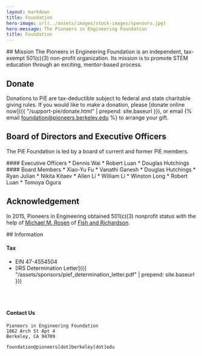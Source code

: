 ```yaml
---
layout: markdown
title: Foundation
hero-image: url(../assets/images/stock-images/sponsors.jpg)
hero-message: The Pioneers in Engineering Foundation
title: Foundation
---
```

<div class="col-md-7"> <!-- first colummn -->

<div markdown="1">
## Mission
The Pioneers in Engineering Foundation is an independent, tax-exempt 501(c)(3) non-profit organization. Its mission is to promote STEM education through an exciting, mentor-based process.

## Donate
Donations to PiE are tax-deductible subject to federal and state charitable giving rules. If you would like to make a donation, please [donate online now]({{ "/support-pie/donate.html" | prepend: site.baseurl }}), or email {% email foundation@pioneers.berkeley.edu %} to arrange your gift.

## Board of Directors and Executive Officers
The PiE Foundation is led by a board of current and former PiE members.

<div class="col-md-6">
<div markdown="1">
#### Executive Officers
* Dennis Wai
* Robert Luan
* Douglas Hutchings
</div>
</div>

<div class="col-md-6">
<div markdown="1">
#### Board Members
* Xiao-Yu Fu
* Vanathi Ganesh
* Douglas Hutchings
* Ryan Julian
* Nikita Kitaev
* Allen Li
* William Li
* Winston Long
* Robert Luan
* Tomoya Ogura
</div>
</div>

## Acknowledgement
In 2015, Pioneers in Engineering obtained 501(c)(3) nonprofit status with the help of [Michael M. Rosen](http://www.fr.com/michael-m-rosen/) of [Fish and Richardson](http://www.fr.com/).
</div>

</div> <!-- end of first column -->

<div class="col-md-5"> <!-- second column -->
<div markdown="1">
## Information

#### Tax
* EIN 47-4554504
* [IRS Determination Letter]({{ "/assets/sponsors/pief_determination_letter.pdf" | prepend: site.baseurl }})

<br><br>

#### Contact Us
~~~~~~~
Pioneers in Engineering Foundation
1862 Arch St Apt 4
Berkeley, CA 94709
~~~~~~~

~~~~~~~
foundation@pioneers[dot]berkeley[dot]edu
~~~~~~~

</div>

</div> <!-- end second column -->
